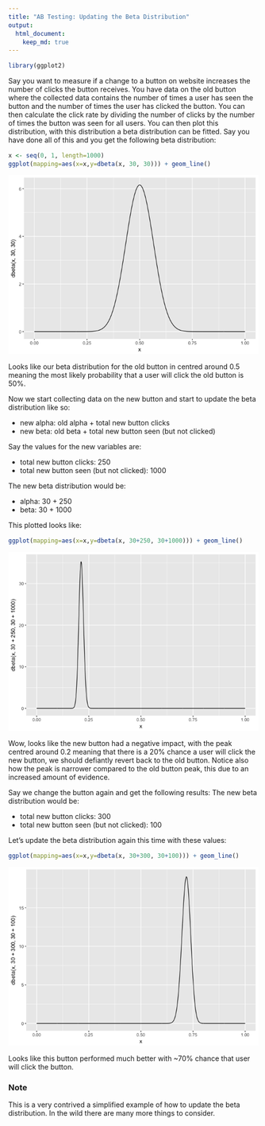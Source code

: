 ```yaml
---
title: "AB Testing: Updating the Beta Distribution"
output: 
  html_document:
    keep_md: true
---
```



```r
library(ggplot2)
```

Say you want to measure if a change to a button on website increases the number of clicks the button receives. You have data on the old button where the collected data contains the number of times a user has seen the button and the number of times the user has clicked the button. You can then calculate the click rate by dividing the number of clicks by the number of times the button was seen for all users. You can then plot this distribution, with this distribution a beta distribution can be fitted. Say you have done all of this and you get the following beta distribution:


```r
x <- seq(0, 1, length=1000)
ggplot(mapping=aes(x=x,y=dbeta(x, 30, 30))) + geom_line()
```

![](updating_the_beta_distribution_files/figure-html/unnamed-chunk-2-1.png)<!-- -->

Looks like our beta distribution for the old button in centred around 0.5 meaning the most likely probability that a user will click the old button is 50%.

Now we start collecting data on the new button and start to update the beta distribution like so:

* new alpha: old alpha + total new button clicks
* new beta: old beta + total new button seen (but not clicked)

Say the values for the new variables are:

* total new button clicks: 250
* total new button seen (but not clicked): 1000

The new beta distribution would be:

* alpha: 30 + 250
* beta: 30 + 1000

This plotted looks like:

```r
ggplot(mapping=aes(x=x,y=dbeta(x, 30+250, 30+1000))) + geom_line()
```

![](updating_the_beta_distribution_files/figure-html/unnamed-chunk-3-1.png)<!-- -->

Wow, looks like the new button had a negative impact, with the peak centred around 0.2 meaning that there is a 20% chance a user will click the new button, we should defiantly revert back to the old button. Notice also how the peak is narrower compared to the old button peak, this due to an increased amount of evidence.

Say we change the button again and get the following results: 
The new beta distribution would be:

* total new button clicks: 300
* total new button seen (but not clicked): 100

Let’s update the beta distribution again this time with these values:

```r
ggplot(mapping=aes(x=x,y=dbeta(x, 30+300, 30+100))) + geom_line()
```

![](updating_the_beta_distribution_files/figure-html/unnamed-chunk-4-1.png)<!-- -->

Looks like this button performed much better with ~70% chance that user will click the button.

### Note
This is a very contrived a simplified example of how to update the beta distribution. In the wild there are many more things to consider.
